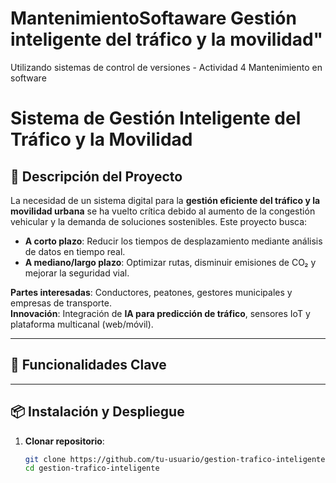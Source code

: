 # MantenimientoSoftaware Gestión inteligente del tráfico y la movilidad"
Utilizando sistemas de control de versiones - Actividad 4 Mantenimiento en software

# **Sistema de Gestión Inteligente del Tráfico y la Movilidad**  

## **📌 Descripción del Proyecto**  
La necesidad de un sistema digital para la **gestión eficiente del tráfico y la movilidad urbana** se ha vuelto crítica debido al aumento de la congestión vehicular y la demanda de soluciones sostenibles. Este proyecto busca:  
- **A corto plazo**: Reducir los tiempos de desplazamiento mediante análisis de datos en tiempo real.  
- **A mediano/largo plazo**: Optimizar rutas, disminuir emisiones de CO₂ y mejorar la seguridad vial.  

**Partes interesadas**: Conductores, peatones, gestores municipales y empresas de transporte.  
**Innovación**: Integración de **IA para predicción de tráfico**, sensores IoT y plataforma multicanal (web/móvil).  

---

## **🚀 Funcionalidades Clave**  
---

## **📦 Instalación y Despliegue**  
1. **Clonar repositorio**:  
   ```bash
   git clone https://github.com/tu-usuario/gestion-trafico-inteligente.git
   cd gestion-trafico-inteligente
